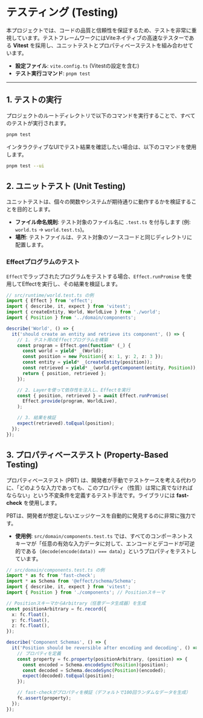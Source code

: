 # テスティング (Testing)

本プロジェクトでは、コードの品質と信頼性を保証するため、テストを非常に重視しています。テストフレームワークにはViteネイティブの高速なテスターである **Vitest** を採用し、ユニットテストとプロパティベーステストを組み合わせています。

-   **設定ファイル**: `vite.config.ts` (Vitestの設定を含む)
-   **テスト実行コマンド**: `pnpm test`

---

## 1. テストの実行

プロジェクトのルートディレクトリで以下のコマンドを実行することで、すべてのテストが実行されます。

```bash
pnpm test
```

インタラクティブなUIでテスト結果を確認したい場合は、以下のコマンドを使用します。

```bash
pnpm test --ui
```

## 2. ユニットテスト (Unit Testing)

ユニットテストは、個々の関数やシステムが期待通りに動作するかを検証することを目的とします。

-   **ファイル命名規則**: テスト対象のファイル名に `.test.ts` を付与します (例: `world.ts` -> `world.test.ts`)。
-   **場所**: テストファイルは、テスト対象のソースコードと同じディレクトリに配置します。

### Effectプログラムのテスト

`Effect`でラップされたプログラムをテストする場合、`Effect.runPromise` を使用してEffectを実行し、その結果を検証します。

```typescript
// src/runtime/world.test.ts の例
import { Effect } from 'effect';
import { describe, it, expect } from 'vitest';
import { createEntity, World, WorldLive } from './world';
import { Position } from '../domain/components';

describe('World', () => {
  it('should create an entity and retrieve its component', () => {
    // 1. テスト用のEffectプログラムを構築
    const program = Effect.gen(function* (_) {
      const world = yield* _(World);
      const position = new Position({ x: 1, y: 2, z: 3 });
      const entity = yield* _(createEntity(position));
      const retrieved = yield* _(world.getComponent(entity, Position));
      return { position, retrieved };
    });

    // 2. Layerを使って依存性を注入し、Effectを実行
    const { position, retrieved } = await Effect.runPromise(
      Effect.provide(program, WorldLive),
    );

    // 3. 結果を検証
    expect(retrieved).toEqual(position);
  });
});
```

## 3. プロパティベーステスト (Property-Based Testing)

プロパティベーステスト (PBT) は、開発者が手動でテストケースを考える代わりに、「どのような入力であっても、このプロパティ（性質）は常に真でなければならない」という不変条件を定義するテスト手法です。ライブラリには **fast-check** を使用します。

PBTは、開発者が想定しないエッジケースを自動的に発見するのに非常に強力です。

-   **使用例**: `src/domain/components.test.ts` では、すべてのコンポーネントスキーマが「任意の有効な入力データに対して、エンコードとデコードが可逆的である（`decode(encode(data)) === data`）」というプロパティをテストしています。

```typescript
// src/domain/components.test.ts の例
import * as fc from 'fast-check';
import * as Schema from '@effect/schema/Schema';
import { describe, it, expect } from 'vitest';
import { Position } from './components'; // Positionスキーマ

// PositionスキーマからArbitrary（任意データ生成器）を生成
const positionArbitrary = fc.record({
  x: fc.float(),
  y: fc.float(),
  z: fc.float(),
});

describe('Component Schemas', () => {
  it('Position should be reversible after encoding and decoding', () => {
    // プロパティを定義
    const property = fc.property(positionArbitrary, (position) => {
      const encoded = Schema.encodeSync(Position)(position);
      const decoded = Schema.decodeSync(Position)(encoded);
      expect(decoded).toEqual(position);
    });

    // fast-checkがプロパティを検証（デフォルトで100回ランダムなデータを生成）
    fc.assert(property);
  });
});
```
